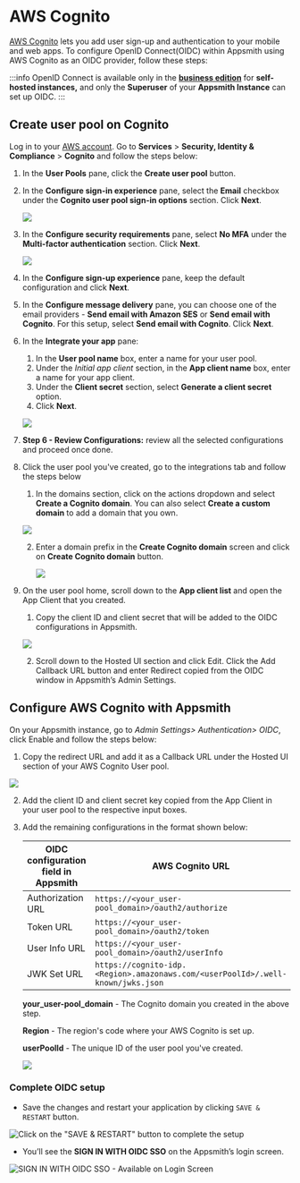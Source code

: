 # AWS Cognito

[AWS Cognito](https://aws.amazon.com/cognito/) lets you add user sign-up and authentication to your mobile and web apps. To configure OpenID Connect(OIDC) within Appsmith using AWS Cognito as an OIDC provider, follow these steps:

:::info
OpenID Connect is available only in the [**business edition**](https://www.appsmith.com/pricing) for **self-hosted instances,** and only the **Superuser** of your **Appsmith Instance** can set up OIDC.
:::

## Create user pool on Cognito

Log in to your [AWS account](https://console.aws.amazon.com/console/home). Go to **Services** > **Security, Identity & Compliance** > **Cognito** and follow the steps below:

1. In the **User Pools** pane, click the **Create user pool** button.
2. In the **Configure sign-in experience** pane,  select the **Email** checkbox under the **Cognito user pool sign-in options** section. Click **Next**.

    ![](/img/Step1-AWS_Cognito.png)

3. In the **Configure security requirements** pane, select **No MFA** under the **Multi-factor authentication** section. Click **Next**. 

    ![](/img/Step2-AWS_Cognito.png)

4. In the **Configure sign-up experience** pane, keep the default configuration and click **Next**.
5. In the **Configure message delivery** pane, you can choose one of the email providers - **Send email with Amazon SES** or **Send email with Cognito**. For this setup, select **Send email with Cognito**. Click **Next**.
6.  In the **Integrate your app** pane:
    1. In the **User pool name** box, enter a name for your user pool.
    2. Under the *Initial app client* section, in the **App client name** box, enter a name for your app client.
    3. Under the **Client secret** section, select **Generate a client secret** option.
    4. Click **Next**.

    ![](/img/AWS-cognito_App_client.png)

7. **Step 6 - Review Configurations:** review all the selected configurations and proceed once done.
8. Click the user pool you've created, go to the integrations tab and follow the steps below 
    1. In the domains section, click on the actions dropdown and select **Create a Cognito domain**. You can also select **Create a custom domain** to add a domain that you own.

    ![](/img/AWS-cognito_create-cognito-domain.png)

    2. Enter a domain prefix in the **Create Cognito domain** screen and click on **Create Cognito domain** button.

        ![](/img/AWS-cognito_create_domain.png)

9. On the user pool home, scroll down to the **App client list** and open the App Client that you created.
    1. Copy the client ID and client secret that will be added to the OIDC configurations in Appsmith.

    ![](/img/AWS-cognito_client-creds.png)

    2. Scroll down to the Hosted UI section and click Edit. Click the Add Callback URL button and enter Redirect copied from the OIDC window in Appsmith’s Admin Settings.

## Configure AWS Cognito with Appsmith

On your Appsmith instance, go to *Admin Settings> Authentication> OIDC*, click Enable and follow the steps below:

1. Copy the redirect URL and add it as a Callback URL under the Hosted UI section of your AWS Cognito User pool.

![](/img/AWS-cognito_callback-url.png)

2. Add the client ID and client secret key copied from the App Client in your user pool to the respective input boxes.
3. Add the remaining configurations in the format shown below:

    | OIDC configuration field in Appsmith | AWS Cognito URL |
    | -------------------------------------|----------------------- |
    | Authorization URL                    | `https://<your_user-pool_domain>/oauth2/authorize`|
    | Token URL                            | `https://<your_user-pool_domain>/oauth2/token` |
    | User Info URL                        | `https://<your_user-pool_domain>/oauth2/userInfo` |
    | JWK Set URL                          | `https://cognito-idp.<Region>.amazonaws.com/<userPoolId>/.well-known/jwks.json` | 

    **your_user-pool_domain** - The Cognito domain you created in the above step.

    **Region** - The region's code where your AWS Cognito is set up.

    **userPoolId** - The unique ID of the user pool you've created.

    ![](/img/AWS_Urls.png)

### Complete OIDC setup

* Save the changes and restart your application by clicking `SAVE & RESTART` button.

![Click on the "SAVE & RESTART" button to complete the setup](/img/Appsmith-OIDC-Setup-Complete.png)

* You’ll see the **SIGN IN WITH OIDC SSO** on the Appsmith’s login screen.

![SIGN IN WITH OIDC SSO - Available on Login Screen](/img/Appsmith-SSO-OIDC-Available.png)


